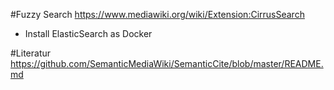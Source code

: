 #Fuzzy Search
https://www.mediawiki.org/wiki/Extension:CirrusSearch
- Install ElasticSearch as Docker

#Literatur
https://github.com/SemanticMediaWiki/SemanticCite/blob/master/README.md